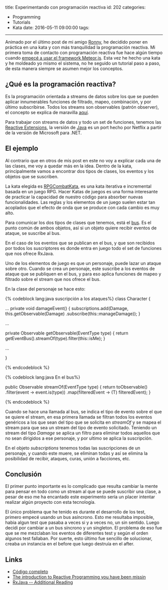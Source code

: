 title: Experimentando con programación reactiva
id: 202
categories:
  - Programming
  - Tutorials
  - Kata
date: 2016-05-11 09:00:00
tags:
---
Animado por el último post de mi amigo [Ronny](http://ronnyancorini.es/blog/index.php/2016/05/14/learning-reactive-programming/), he decidido poner en práctica en una kata y con más tranquilidad la programación reactiva.<!-- more --> Mi primera toma de contacto con programación reactiva fue hace algún tiempo cuando [empecé a usar el framework Meteor.js](https://github.com/jdvr/DataBaseSchemaDesigner). Esta vez he hecho una kata y he moldeado yo mismo el sistema, no he seguido un tutorial paso a paso, de esta manera siempre se asumen mejor los conceptos.

## ¿Qué es la programación reactiva? 

Es la programación orientada a streams de datos sobre los que se pueden aplicar innumerables funciones de filtrado, mapeo, combinación,  y por último subscribirse. Todos los streams son observables (patrón observer),  el concepto se explica de maravilla [aquí](https://gist.github.com/staltz/868e7e9bc2a7b8c1f754). 

Para trabajar con streams de datos y todo un set de funciones, tenemos las [Reactive Extensions](https://github.com/ReactiveX), la versión de [Java](https://github.com/ReactiveX/RxJava) es un port hecho por Netflix a partir de la versión de Microsoft para .NET. 



## El ejemplo

Al contrario que en otros de mis post en este no voy a explicar cada una de las clases, me voy a quedar más en la idea. Dentro de la kata, principalmente vamos a encontrar dos tipos de clases, los eventos y los objetos que se suscriben.

La kata elegida es [RPGCombatKata](http://www.slideshare.net/DanielOjedaLoisel/rpg-combat-kata), es una kata iterativa  e incremental basada en un juego RPG. Hacer Katas de juegos es una forma interesante de practicar la capacidad de nuestro código para absorber nuevas funcionalidades. Las reglas y los elementos de un juego suelen estar tan acoplados que el efecto de onda que se produce con cada cambio es muy alto.

Para comunicar los dos tipos de clases que tenemos, está el [bus](https://github.com/jdvr/RxJava-RPGCombatKata/blob/master/src/main/java/es/juandavidvega/rpgcombat/engine/events/EventBus.java). Es el punto común de ambos objetos, así si un objeto quiere recibir eventos de ataque, se suscribe al bus.

En el caso de los eventos que se publican en el bus, y que son recibidos por todos los suscriptores es donde entra en juego todo el set de funciones que nos ofrece RxJava. 

Uno de los elementos de juego es que un personaje, puede lazar un ataque sobre otro.  Cuando se crea un personaje, este suscribe a los eventos de ataque que se publiquen en el bus, y para eso aplica funciones de mapeo y filtrado sobre el stream que nos ofrece el bus.

 En la clase del personaje se hace esto:

{% codeblock lang:java suscripción a los ataques%}
class Character {

 ...
private void damageEvent() {
    subscriptions.add(Damage,
    	this.<DamageEvent>getObservable(Damage)
        	.subscribe(this::manageDamage));
}

 ...

private <T extends Event> Observable<T> getObservable(EventType type) {
	return getEventBus().<T>streamOf(type).filter(this::isMe);
}

 ...

}

{% endcodeblock %}

{% codeblock lang:java En el bus%}


public <T> Observable<T>  streamOf(EventType type) {
    return toObservable()
           .filter(event -> event.is(type))
           .map(filteredEvent -> (T) filteredEvent);
}


{% endcodeblock %}

Cuando se hace una llamada al bus, se indica el tipo de evento sobre el que se quiere el stream, en esa primera llamada se filtran todos los eventos genéricos a los que sean del tipo que se solicita en *streamOf*  y se mapea el stream para que sea un stream del tipo de evento solicitado. Teniendo un stream del tipo *Damage* se aplica un filtro para eliminar todos aquellos que no sean dirigidos a ese personaje, y por ultimo se aplica la suscripción. 

En el objeto _subscriptions_ tenemos todas las suscripciones de un personaje, y cuando este muere, se eliminan todas y así se elimina la posibilidad de recibir, ataques, curas, unión a facciones, etc.


## Conclusión

El primer punto importante es lo complicado que resulta cambiar la mente para pensar en todo como un stream al que se puede suscribir una clase, a pesar de eso me ha encantado este experimento sería un placer intentar realizar algún proyecto con esta tecnología.

El único problema que he tenido es durante el desarrollo de los test, primero empecé usando un bus asíncrono.  Esto me resultaba imposible, habia algun test que pasaba a veces si y a veces no, un sin sentido. Luego decidi por cambiar a un bus síncrono y un singleton. El problema de eso fue que se me mezclaban los eventos de diferentes test y según el orden algunos test fallaban. Por suerte, esto último fue sencillo de solucionar, creaba un instancia en el before que luego destruía en el after.

## Links

- [Código completo](https://github.com/jdvr/RxJava-RPGCombatKata)
- [The introduction to Reactive Programming you have been missin](https://gist.github.com/staltz/868e7e9bc2a7b8c1f754)
- [RxJava -- Additional Reading](https://github.com/ReactiveX/RxJava/wiki/Additional-Reading)